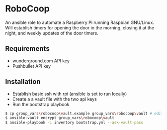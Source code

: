 RoboCoop
========
An ansible role to automate a Raspberry Pi running Raspbian GNU/Linux. Will establish timers for opening the door in the morning, closing it at the night, and weekly updates of the door timers.

Requirements
------------
- wunderground.com API key
- Pushbullet API key

Installation
------------
- Establish basic ssh with rpi (ansible is set to run locally)
- Create a a vault file with the two api keys
- Run the bootstrap playbook

```sh
$ cp group_vars\robocoop\vault.example group_vars\robocoop\vault # edit me too
$ ansible-vault encrypt group_vars\robocoop\vault
$ ansible-playbook -i inventory bootstrap.yml --ask-vault-pass
```
